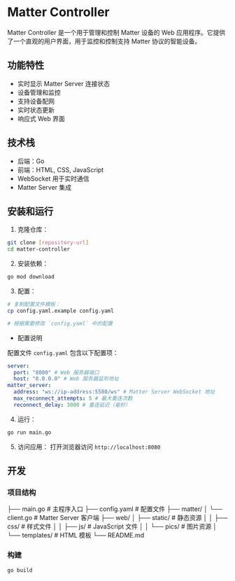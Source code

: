 # Matter Controller

Matter Controller 是一个用于管理和控制 Matter 设备的 Web 应用程序。它提供了一个直观的用户界面，用于监控和控制支持 Matter 协议的智能设备。

## 功能特性

- 实时显示 Matter Server 连接状态
- 设备管理和监控
- 支持设备配网
- 实时状态更新
- 响应式 Web 界面

## 技术栈

- 后端：Go
- 前端：HTML, CSS, JavaScript
- WebSocket 用于实时通信
- Matter Server 集成

## 安装和运行

1. 克隆仓库：
```bash
git clone [repository-url]
cd matter-controller
```

2. 安装依赖：

```bash
go mod download
```

3. 配置：

```bash
# 复制配置文件模板：
cp config.yaml.example config.yaml

# 根据需要修改 `config.yaml` 中的配置
```
* 配置说明

配置文件 `config.yaml` 包含以下配置项：

```yaml
server:
  port: "8080" # Web 服务器端口
  host: "0.0.0.0" # Web 服务器监听地址
matter_server:
  address: "ws://ip-address:5580/ws" # Matter Server WebSocket 地址
  max_reconnect_attempts: 5 # 最大重连次数
  reconnect_delay: 3000 # 重连延迟（毫秒）
```

4. 运行：

```bash
go run main.go
```

5. 访问应用：
打开浏览器访问 `http://localhost:8080`

## 开发
### 项目结构
├── main.go # 主程序入口
├── config.yaml # 配置文件
├── matter/
│ └── client.go # Matter Server 客户端
├── web/
│ ├── static/ # 静态资源
│ │ ├── css/ # 样式文件
│ │ ├── js/ # JavaScript 文件
│ │ └── pics/ # 图片资源
│ └── templates/ # HTML 模板
└── README.md

### 构建
```bash
go build
```
